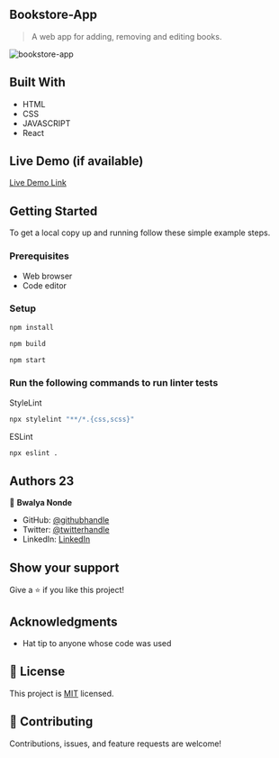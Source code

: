 ## Bookstore-App

> A web app for adding, removing and editing books.

![bookstore-app](https://user-images.githubusercontent.com/99142463/180506299-8dfb48a3-0976-4fd3-90c4-86ba79630a8c.png)




## Built With

- HTML
- CSS
- JAVASCRIPT
- React

## Live Demo (if available)
[Live Demo Link](unavailable)



## Getting Started


To get a local copy up and running follow these simple example steps.

### Prerequisites

- Web browser
- Code editor

### Setup


```bash
npm install
```

```bash
npm build
```

```bash
npm start
```

### Run the following commands to run linter tests


StyleLint
```bash
npx stylelint "**/*.{css,scss}"
```

ESLint
```bash
npx eslint .
```



## Authors 23

👤 **Bwalya Nonde**

- GitHub: [@githubhandle](https://github.com/BwalyaNonde)
- Twitter: [@twitterhandle](https://twitter.com/nonde_bwalya)
- LinkedIn: [LinkedIn](https://www.linkedin.com/in/bwalya-nonde-5865601a9/)

## Show your support

Give a ⭐️ if you like this project!

## Acknowledgments

- Hat tip to anyone whose code was used

## 📝 License

This project is [MIT](https://github.com/BwalyaNonde/bookstore-app/blob/dev/LICENSE) licensed.

## 🤝 Contributing

Contributions, issues, and feature requests are welcome!
